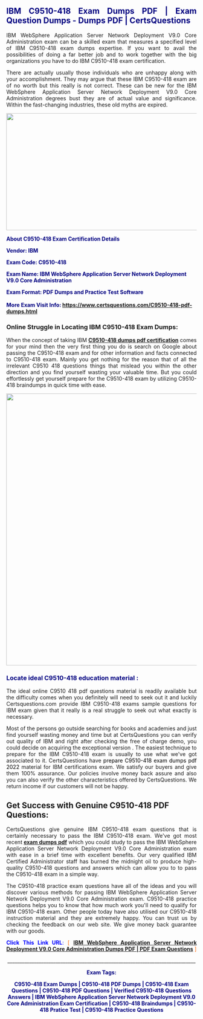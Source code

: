 <h2 style="text-align: justify;"><span style="color: #000080;">IBM C9510-418 Exam Dumps PDF | Exam Question Dumps - Dumps PDF | CertsQuestions</span></h2>
<p style="text-align: justify;">IBM WebSphere Application Server Network Deployment V9.0 Core Administration exam can be a skilled exam that measures a specified level of IBM  C9510-418 exam dumps expertise. If you want to avail the possibilities of doing a far better job and to work together with the big organizations you have to do IBM C9510-418 exam certification.</p>
<p style="text-align: justify;">There are actually usually those individuals who are unhappy along with your accomplishment. They may argue that these IBM  C9510-418 exam are of no worth but this really is not correct. These can be new for the IBM WebSphere Application Server Network Deployment V9.0 Core Administration degrees bust they are of actual value and significance. Within the fast-changing industries, these old myths are expired.</p>
<p><img style="display: block; margin-left: auto; margin-right: auto;" src="https://i.imgur.com/eaP4ae9.png" width="840" height="310" /></p>
<p><span style="color: #000080;"><strong>About C9510-418 Exam Certification Details</strong></span></p>
<p><span style="color: #000080;"><strong>Vendor: IBM<br /></strong></span></p>
<p><span style="color: #000080;"><strong>Exam Code: C9510-418</strong></span></p>
<p><span style="color: #000080;"><strong>Exam Name: IBM WebSphere Application Server Network Deployment V9.0 Core Administration</strong></span></p>
<p><span style="color: #000080;"><strong>Exam Format: PDF Dumps and Practice Test Software<br /><br />More Exam Visit Info: <span style="color: #ff6600;"><a href="https://www.certsquestions.com/C9510-418-pdf-dumps.html">https://www.certsquestions.com/C9510-418-pdf-dumps.html</a></span></strong></span></p>
<h3>Online Struggle in Locating IBM C9510-418 Exam Dumps:</h3>
<p style="text-align: justify;">When the concept of taking IBM <a href="https://www.certsquestions.com/C9510-418-pdf-dumps.html"><strong> C9510-418 dumps pdf certification</strong></a> comes for your mind then the very first thing you do is search on Google about passing the C9510-418 exam and for other information and facts connected to C9510-418 exam. Mainly you get nothing for the reason that of all the irrelevant C9510 418 questions things that mislead you within the other direction and you find yourself wasting your valuable time. But you could effortlessly get yourself prepare for the C9510-418 exam by utilizing C9510-418 braindumps in quick time with ease.</p>
<p><a href="https://www.certsquestions.com/C9510-418-pdf-dumps.html"><img style="display: block; margin-left: auto; margin-right: auto;" src="https://i.imgur.com/pxhoKQ2.png" width="720" /></a></p>
<h3><span style="color: #000080;">Locate ideal  C9510-418 education material :</span></h3>
<p style="text-align: justify;">The ideal online C9510 418 pdf questions material is readily available but the difficulty comes when you definitely will need to seek out it and luckily Certsquestions.com provide IBM C9510-418 exams sample questions for IBM  exam given that it really is a real struggle to seek out what exactly is necessary.</p>
<p style="text-align: justify;">Most of the persons go outside searching for books and academies and just find yourself wasting money and time but at CertsQuestions you can verify out quality of IBM  and right after checking the free of charge demo, you could decide on acquiring the exceptional version . The easiest technique to prepare for the IBM C9510-418 exam is usually to use what we've got associated to it. CertsQuestions have <span style="color: #000000;">prepare C9510-418 exam dumps pdf 2022</span> material for IBM certifications exam. We satisfy our buyers and give them 100% assurance. Our policies involve money back assure and also you can also verify the other characteristics offered by CertsQuestions. We return income if our customers will not be happy.</p>
<h2>Get Success with Genuine C9510-418 PDF Questions:</h2>
<p style="text-align: justify;">CertsQuestions give genuine IBM C9510-418 exam questions that is certainly necessary to pass the IBM  C9510-418 exam. We've got most recent<strong>&nbsp;<a href="https://www.certsquestions.com/">exam dumps pdf</a></strong>&nbsp;which you could study to pass the IBM WebSphere Application Server Network Deployment V9.0 Core Administration exam with ease in a brief time with excellent benefits. Our very qualified IBM Certified Administrator staff has burned the midnight oil to produce high-quality C9510-418 questions and answers which can allow you to to pass the C9510-418 exam in a simple way.</p>
<p style="text-align: justify;">The C9510-418 practice exam questions have all of the ideas and you will discover various methods for passing IBM WebSphere Application Server Network Deployment V9.0 Core Administration exam. C9510-418 practice questions helps you to know that how much work you'll need to qualify for IBM  C9510-418 exam. Other people today have also utilised our C9510-418 instruction material and they are extremely happy. You can trust us by checking the feedback on our web site. We give money back guarantee with our goods.</p>
<p style="text-align: justify;"><span style="color: #0000ff;"><strong>Click This Link URL</strong>:</span> <span style="color: #ff6600;">[ <strong><a href="https://www.certsquestions.com/ibm-certified-administrator-certification.html">IBM WebSphere Application Server Network Deployment V9.0 Core Administration Dumps PDF | PDF Exam Questions</a></strong> ]</span></p>
<p style="text-align: center;">______________________________________________________________________________</p>
<p style="text-align: center;"><span style="color: #000080;"><strong>Exam Tags:</strong></span></p>
<p style="text-align: center;"><span style="color: #000080;"><strong>C9510-418 Exam Dumps | C9510-418 PDF Dumps | C9510-418 Exam Questions | C9510-418 PDF Questions | Verified C9510-418 Questions Answers | IBM WebSphere Application Server Network Deployment V9.0 Core Administration Exam Certification | C9510-418 Braindumps | C9510-418 Pratice Test | C9510-418 Practice Questions</strong></span></p>
